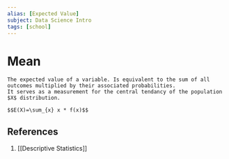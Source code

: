 ```yaml
---
alias: [Expected Value]
subject: Data Science Intro
tags: [school]
---
```

# Mean


```ad-note
The expected value of a variable. Is equivalent to the sum of all outcomes multiplied by their associated probabilities.
It serves as a measurement for the central tendancy of the population $X$ distribution.
```

```ad-math
$$E(X)=\sum_{x} x * f(x)$$
```

## References
1. [[Descriptive Statistics]]